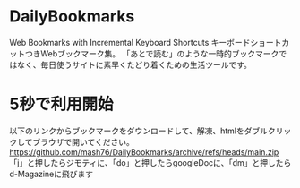 # DailyBookmarks
Web Bookmarks with Incremental Keyboard Shortcuts
キーボードショートカットつきWebブックマーク集。
「あとで読む」のような一時的ブックマークではなく、毎日使うサイトに素早くたどり着くための生活ツールです。

# 5秒で利用開始
以下のリンクからブックマークをダウンロードして、解凍、htmlをダブルクリックしてブラウザで開いてください。
https://github.com/mash76/DailyBookmarks/archive/refs/heads/main.zip
「j」と押したらジモティに、「do」と押したらgoogleDocに、「dm」と押したらd-Magazineに飛びます
